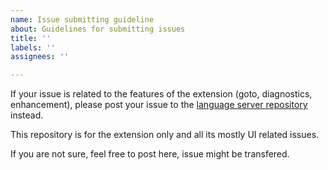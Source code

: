 ```yaml
---
name: Issue submitting guideline
about: Guidelines for submitting issues
title: ''
labels: ''
assignees: ''

---
```


If your issue is related to the features of the extension (goto, diagnostics, enhancement), please post your issue to the [language server repository](https://github.com/antaalt/shader-sense/issues) instead. 

This repository is for the extension only and all its mostly UI related issues.

If you are not sure, feel free to post here, issue might be transfered.
